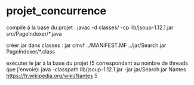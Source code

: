 # projet_concurrence

compile à la base du projet : 
javac -d classes/ -cp lib/jsoup-1.12.1.jar src/PageIndexer/*.java

créer jar dans classes :
jar cmvf ../MANIFEST.MF ../jar/Search.jar PageIndexer/*.class

exécuter le jar à la base du projet (5 correspondant au nombre de threads que j'envoie):
java -classpath lib/jsoup-1.12.1.jar -jar jar/Search.jar Nantes https://fr.wikipedia.org/wiki/Nantes 5